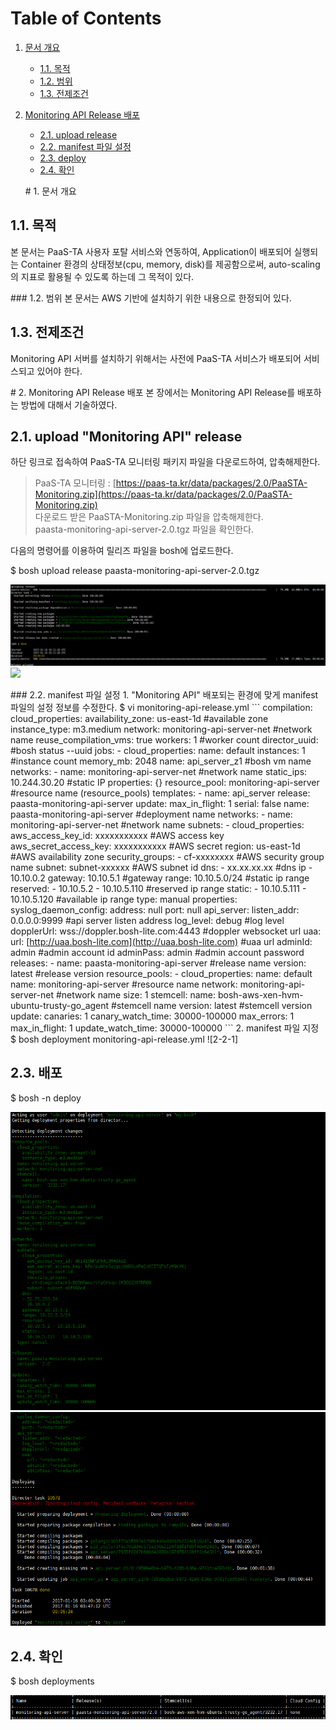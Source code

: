 # Table of Contents

1. [문서 개요](paas-ta-monitoring-api-aws-_v1.0.md#1)
   * [1.1. 목적](paas-ta-monitoring-api-aws-_v1.0.md#2)
   * [1.2. 범위](paas-ta-monitoring-api-aws-_v1.0.md#3)
   * [1.3. 전제조건](paas-ta-monitoring-api-aws-_v1.0.md#4)
2. [Monitoring API Release 배포](paas-ta-monitoring-api-aws-_v1.0.md#5)

   * [2.1.  upload release](paas-ta-monitoring-api-aws-_v1.0.md#6)
   * [2.2.  manifest 파일 설정](paas-ta-monitoring-api-aws-_v1.0.md#7)
   * [2.3.  deploy](paas-ta-monitoring-api-aws-_v1.0.md#8)
   * [2.4.  확인](paas-ta-monitoring-api-aws-_v1.0.md#9)

   \# 1. 문서 개요

## 1.1. 목적

본 문서는 PaaS-TA 사용자 포탈 서비스와 연동하여, Application이 배포되어 실행되는 Container 환경의 상태정보\(cpu, memory, disk\)를 제공함으로써, auto-scaling의 지표로 활용될 수 있도록 하는데 그 목적이 있다.

\#\#\# 1.2. 범위 본 문서는 AWS 기반에 설치하기 위한 내용으로 한정되어 있다.

## 1.3. 전제조건

Monitoring API 서버를 설치하기 위해서는 사전에 PaaS-TA 서비스가 배포되어 서비스되고 있어야 한다.

\# 2. Monitoring API Release 배포 본 장에서는 Monitoring API Release를 배포하는 방법에 대해서 기술하였다.

## 2.1.  upload "Monitoring API" release

하단 링크로 접속하여 PaaS-TA 모니터링 패키지 파일을 다운로드하여, 압축해제한다.

> PaaS-TA 모니터링 : [https://paas-ta.kr/data/packages/2.0/PaaSTA-Monitoring.zip](https://paas-ta.kr/data/packages/2.0/PaaSTA-Monitoring.zip)  
> 다운로드 받은 PaaSTA-Monitoring.zip 파일을 압축해제한다.  
> paasta-monitoring-api-server-2.0.tgz 파일을 확인한다.

다음의 명령어를 이용하여 릴리즈 파일을 bosh에 업로드한다.

$ bosh upload release paasta-monitoring-api-server-2.0.tgz

![](../../../.gitbook/assets/2-1-1%20%2826%29.png) ![](https://github.com/jhuhm13579/trans-test/tree/c3fa60c3f2804eba4cf4bb19f90449a85a66a625/Guide-2.0-Linguine-/Install-Guide/Services/images/monitoring-api/2-1-2.png)

\#\#\# 2.2. manifest 파일 설정 1. "Monitoring API" 배포되는 환경에 맞게 manifest 파일의 설정 정보를 수정한다. $ vi monitoring-api-release.yml \`\`\` compilation: cloud\_properties: availability\_zone: us-east-1d \#available zone instance\_type: m3.medium network: monitoring-api-server-net \#network name reuse\_compilation\_vms: true workers: 1 \#worker count director\_uuid: \#bosh status --uuid jobs: - cloud\_properties: name: default instances: 1 \#instance count memory\_mb: 2048 name: api\_server\_z1 \#bosh vm name networks: - name: monitoring-api-server-net \#network name static\_ips: 10.244.30.20 \#static IP properties: {} resource\_pool: monitoring-api-server \#resource name \(resource\_pools\) templates: - name: api\_server release: paasta-monitoring-api-server update: max\_in\_flight: 1 serial: false name: paasta-monitoring-api-server \#deployment name networks: - name: monitoring-api-server-net \#network name subnets: - cloud\_properties: aws\_access\_key\_id: xxxxxxxxxxx \#AWS access key aws\_secret\_access\_key: xxxxxxxxxxx \#AWS secret region: us-east-1d \#AWS availability zone security\_groups: - cf-xxxxxxxx \#AWS security group name subnet: subnet-xxxxxx \#AWS subnet id dns: - xx.xx.xx.xx \#dns ip - 10.10.0.2 gateway: 10.10.5.1 \#gateway range: 10.10.5.0/24 \#static ip range reserved: - 10.10.5.2 - 10.10.5.110 \#reserved ip range static: - 10.10.5.111 - 10.10.5.120 \#available ip range type: manual properties: syslog\_daemon\_config: address: null port: null api\_server: listen\_addr: 0.0.0.0:9999 \#api server listen address log\_level: debug \#log level dopplerUrl: wss://doppler.bosh-lite.com:4443 \#doppler websocket url uaa: url: [http://uaa.bosh-lite.com](http://uaa.bosh-lite.com) \#uaa url adminId: admin \#admin account id adminPass: admin \#admin account password releases: - name: paasta-monitoring-api-server \#release name version: latest \#release version resource\_pools: - cloud\_properties: name: default name: monitoring-api-server \#resource name network: monitoring-api-server-net \#network name size: 1 stemcell: name: bosh-aws-xen-hvm-ubuntu-trusty-go\_agent \#stemcell name version: latest \#stemcell version update: canaries: 1 canary\_watch\_time: 30000-100000 max\_errors: 1 max\_in\_flight: 1 update\_watch\_time: 30000-100000 \`\`\` 2. manifest 파일 지정 $ bosh deployment monitoring-api-release.yml !\[2-2-1\]

## 2.3.  배포

$ bosh -n deploy

![](../../../.gitbook/assets/2-3-1%20%2829%29.png) ![](../../../.gitbook/assets/2-3-2%20%2817%29.png)

## 2.4.  확인

$ bosh deployments

![](../../../.gitbook/assets/2-4-1%20%2819%29.png)

